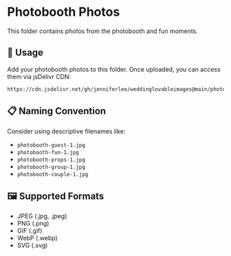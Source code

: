 # Photobooth Photos

This folder contains photos from the photobooth and fun moments.

## 📸 Usage

Add your photobooth photos to this folder. Once uploaded, you can access them via jsDelivr CDN:

```
https://cdn.jsdelivr.net/gh/jenniferlee/weddinglovableimages@main/photobooth/{filename}
```

## 📋 Naming Convention

Consider using descriptive filenames like:
- `photobooth-guest-1.jpg`
- `photobooth-fun-1.jpg`
- `photobooth-props-1.jpg`
- `photobooth-group-1.jpg`
- `photobooth-couple-1.jpg`

## 🖼️ Supported Formats

- JPEG (.jpg, .jpeg)
- PNG (.png)
- GIF (.gif)
- WebP (.webp)
- SVG (.svg) 